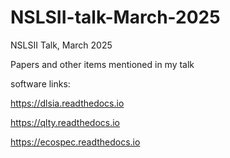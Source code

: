 # NSLSII-talk-March-2025
NSLSII Talk, March 2025

Papers and other items mentioned in my talk

software links:

https://dlsia.readthedocs.io

https://qlty.readthedocs.io

https://ecospec.readthedocs.io

